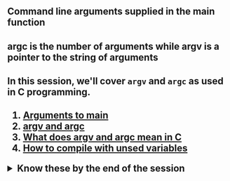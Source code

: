 <h2>Command line arguments supplied in the main function<h2><b/><p>argc is the number of arguments while argv is a pointer to the string of arguments </p> 

#### In this session, we'll cover ```argv``` and ```argc``` as used in C programming.


1. [Arguments to main](https://publications.gbdirect.co.uk//c_book/chapter10/arguments_to_main.html)
2. [argv and argc](http://crasseux.com/books/ctutorial/argc-and-argv.html)
3. [What does argv and argc mean in C](https://www.youtube.com/watch?v=aP1ijjeZc24)
4. [How to compile with unsed variables](https://www.google.com/webhp?q=unused+variable+C)

<details>
<summary>Know these by the end of the session</summary>
<ul>
<li>How to use arguments passed to your program</li>
<li>What are two prototypes of main that you know of, and in which case do you use one or the other</li>
<li>How to use arguments passed to your program</li>
<li>How to use arguments passed to your program</li>
</ul>
</details>